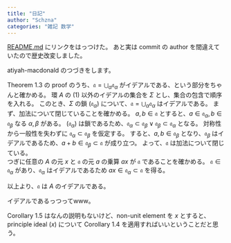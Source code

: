 ```yaml
---
title: "日記"
author: "Schzna"
categories: "雑記 数学"
---
```


[README.md](https://github.com/schzna/schzna.github.io/blob/main/README.md) にリンクをはっつけた。
あと実は commit の author を間違えていたので歴史改変しました。

atiyah-macdonald のつづきをします。

<!--more-->

Theorem 1.3 の proof のうち、$\mathfrak{a} = \bigcup_{\alpha} \mathfrak{a}_{\alpha}$ がイデアルである、という部分をちゃんと確かめる。
<proposition>
環 $A$ の $(1)$ 以外のイデアルの集合を $\Sigma$ とし、集合の包含で順序を入れる。
このとき、$\Sigma$ の鎖 $(\mathfrak{a}_{\alpha})$ について、$\mathfrak{a} = \bigcup_{\alpha} \mathfrak{a}_{\alpha}$ はイデアルである。
<proof>
まず、加法について閉じていることを確かめる。
$a, b \in \mathfrak{a}$ とすると、$a \in \mathfrak{a}_{\alpha}, b \in \mathfrak{a}_{\beta}$ なる $\alpha, \beta$ がある。
$(\mathfrak{a}_{\alpha})$ は鎖であるため、$\mathfrak{a}_{\alpha} \subset \mathfrak{a}_{\beta} \lor \mathfrak{a}_{\beta} \subset \mathfrak{a}_{\alpha}$ となる。
対称性から一般性を失わずに $\mathfrak{a}_{\alpha} \subset \mathfrak{a}_{\beta}$ を仮定する。
すると、$a, b \in \mathfrak{a}_{\beta}$ となり、$\mathfrak{a}_{\beta}$ はイデアルであるため、$a + b \in \mathfrak{a}_{\beta} \subset \mathfrak{a}$ が成り立つ。
よって、$\mathfrak{a}$ は加法について閉じている。
<br>
つぎに任意の $A$ の元 $x$ と $\mathfrak{a}$ の元 $a$ の乗算 $ax$ が $\mathfrak{a}$ であることを確かめる。
$\mathfrak{a} \in \mathfrak{a}_{\alpha}$ があり、$\mathfrak{a}_{\alpha}$ はイデアルであるため $ax \in \mathfrak{a}_{\alpha} \subset \mathfrak{a}$ を得る。

以上より、$\mathfrak{a}$ は $A$ のイデアルである。

</proof>
</proposition>

イデアルであるっつってwww。

Corollary 1.5 はなんの説明もないけど、non-unit element を $x$ とすると、 principle ideal $(x)$ について Corollary 1.4 を適用すればいいということだと思う。
